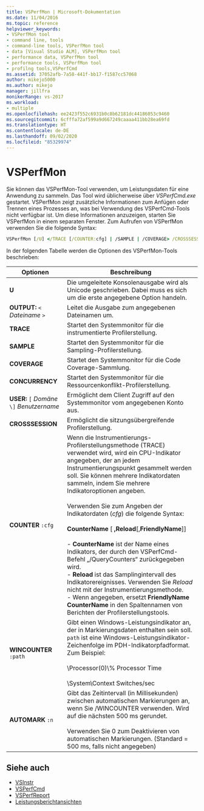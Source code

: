 ```yaml
---
title: VSPerfMon | Microsoft-Dokumentation
ms.date: 11/04/2016
ms.topic: reference
helpviewer_keywords:
- VSPerfMon tool
- command line, tools
- command-line tools, VSPerfMon tool
- data [Visual Studio ALM], VSPerfMon tool
- performance data, VSPerfMon tool
- performance tools, VSPerfMon tool
- profilng tools,VSPerfCmd
ms.assetid: 37052afb-7a58-441f-bb17-f1587cc57068
author: mikejo5000
ms.author: mikejo
manager: jillfra
monikerRange: vs-2017
ms.workload:
- multiple
ms.openlocfilehash: ee2423f552c6931b0c8b62181dc44186053c9460
ms.sourcegitcommit: 6cfffa72af599a9d667249caaaa411bb28ea69fd
ms.translationtype: HT
ms.contentlocale: de-DE
ms.lasthandoff: 09/02/2020
ms.locfileid: "85329974"
---
```

# <a name="vsperfmon"></a>VSPerfMon
Sie können das VSPerfMon-Tool verwenden, um Leistungsdaten für eine Anwendung zu sammeln. Das Tool wird üblicherweise über *VSPerfCmd.exe* gestartet. VSPerfMon zeigt zusätzliche Informationen zum Anfügen oder Trennen eines Prozesses an, was bei Verwendung des VSPerfCmd-Tools nicht verfügbar ist. Um diese Informationen anzuzeigen, starten Sie VSPerfMon in einem separaten Fenster. Zum Aufrufen von VSPerfMon verwenden Sie die folgende Syntax:

```cmd
VSPerfMon [/U] </TRACE [/COUNTER:cfg] | /SAMPLE | /COVERAGE> /CROSSSESSION /OUTPUT <file name> [/WINCOUNTER:cfg] [/USER [DOMAIN\]username]
```

 In der folgenden Tabelle werden die Optionen des VSPerfMon-Tools beschrieben:

|Optionen|Beschreibung|
|-------------|-----------------|
|**U**|Die umgeleitete Konsolenausgabe wird als Unicode geschrieben.  Dabei muss es sich um die erste angegebene Option handeln.|
|**OUTPUT:** `<` *Dateiname* `>`|Leitet die Ausgabe zum angegebenen Dateinamen um.|
|**TRACE**|Startet den Systemmonitor für die instrumentierte Profilerstellung.|
|**SAMPLE**|Startet den Systemmonitor für die Sampling-Profilerstellung.|
|**COVERAGE**|Startet den Systemmonitor für die Code Coverage-Sammlung.|
|**CONCURRENCY**|Startet den Systemmonitor für die Ressourcenkonflikt-Profilerstellung.|
|**USER:** `[` *Domäne* `\]` *Benutzername*|Ermöglicht dem Client Zugriff auf den Systemmonitor vom angegebenen Konto aus.|
|**CROSSSESSION**|Ermöglicht die sitzungsübergreifende Profilerstellung.|
|**COUNTER** `:cfg`|Wenn die Instrumentierungs-Profilerstellungsmethode (TRACE) verwendet wird, wird ein CPU-Indikator angegeben, der an jedem Instrumentierungspunkt gesammelt werden soll. Sie können mehrere Indikatordaten sammeln, indem Sie mehrere Indikatoroptionen angeben.<br /><br /> Verwenden Sie zum Angeben der Indikatordaten (*cfg*) die folgende Syntax:<br /><br /> **CounterName** [ **,Reload**[,**FriendlyName**]]<br /><br /> -   **CounterName** ist der Name eines Indikators, der durch den VSPerfCmd-Befehl „/QueryCounters“ zurückgegeben wird.<br />-   **Reload** ist das Samplingintervall des Indikatorereignisses. Verwenden Sie *Reload* nicht mit der Instrumentierungsmethode.<br />- Wenn angegeben, ersetzt **FriendlyName** **CounterName** in den Spaltennamen von Berichten der Profilerstellungstools.|
|**WINCOUNTER** `:path`|Gibt einen Windows-Leistungsindikator an, der in Markierungsdaten enthalten sein soll. `path` ist eine Windows-Leistungsindikator-Zeichenfolge im PDH-Indikatorpfadformat. Zum Beispiel:<br /><br /> \Processor(0)\\% Processor Time<br /><br /> \System\Context Switches/sec|
|**AUTOMARK** `:n`|Gibt das Zeitintervall (in Millisekunden) zwischen automatischen Markierungen an, wenn Sie /WINCOUNTER verwenden. Wird auf die nächsten 500 ms gerundet.<br /><br /> Verwenden Sie 0 zum Deaktivieren von automatischen Markierungen. (Standard = 500 ms, falls nicht angegeben)|

## <a name="see-also"></a>Siehe auch
- [VSInstr](../profiling/vsinstr.md)
- [VSPerfCmd](../profiling/vsperfcmd.md)
- [VSPerfReport](../profiling/vsperfreport.md)
- [Leistungsberichtansichten](../profiling/performance-report-views.md)

